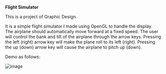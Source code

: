 **Flight Simulator**

This is a project of Graphic Design. 

It is a simple flight simulator I made using OpenGL to handle the display. 
The airplane should automatically move forward at a fixed speed. 
The user will control the bank and tilt of the airplane through the arrow keys. Pressing the left (right) arrow key will make the plane roll to its left (right). Pressing the up (down) arrow key will cause the airplane to pitch up (down).

Demo as follows:

![image](https://github.com/WalisWang/Flight-Simulator/blob/master/Flight-iloveimg-compressed.gif)

